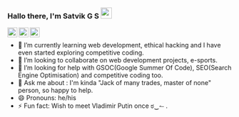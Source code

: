 ### Hallo there, I'm Satvik G S  <img src="https://media.giphy.com/media/hvRJCLFzcasrR4ia7z/giphy.gif" width="25px">

<a href="https://www.linkedin.com/in/satvik-g-s/">
  <img align="left" alt="Satvik's LinkdeIn" width="22px" src="https://cdn.jsdelivr.net/npm/simple-icons@v3/icons/linkedin.svg" />
</a>
<a href="https://twitter.com/GS_7vik?s=09">
  <img align="left" alt="Satvik G S  Twitter" width="22px" src="https://cdn.jsdelivr.net/npm/simple-icons@v3/icons/twitter.svg" />
</a>
<a href="https://t.me/GS_7_vik">
  <img align="left" alt="Satvik's Telegram" width="22px" src="https://cdn.jsdelivr.net/npm/simple-icons@v3/icons/telegram.svg" />
</a>
<br>


- 🌱 I’m currently learning web development, ethical hacking and I have even started exploring competitive coding.
- 👯 I’m looking to collaborate on web development projects, e-sports. 
- 🤔 I’m looking for help with GSOC(Google Summer Of Code), SEO(Search Engine Optimisation) and competitive coding too.
- 💬 Ask me about : I'm kinda "Jack of many trades, master of none" person, so happy to help.
- 😄 Pronouns: he/his
- ⚡ Fun fact: Wish to meet Vladimir Putin once ಠ‿↼ .  

